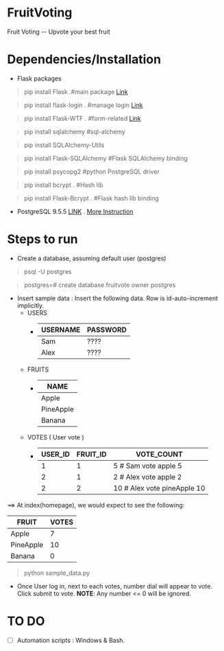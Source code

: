 # FruitVoting
Fruit Voting -- Upvote your best fruit

# Dependencies/Installation
* Flask packages
> pip install Flask .#main package [Link](http://flask.pocoo.org)

> pip install flask-login . #manage login [Link](https://flask-login.readthedocs.io/en/latest/#installation)

> pip install Flask-WTF . #form-related [Link](http://flask-wtf.readthedocs.io/en/stable/install.html)

> pip install sqlalchemy #sql-alchemy

> pip install SQLAlchemy-Utils

> pip install Flask-SQLAlchemy #Flask SQLAlchemy binding

> pip install psycopg2 #python PostgreSQL driver

> pip install bcrypt . #Hash lib

> pip install Flask-Bcrypt . #Flask hash lib binding

* PostgreSQL 9.5.5 [LINK](https://www.postgresql.org/download/) . [More Instruction](https://github.com/hoduc/rat_lipid_map/wiki/Rat-Lipid-Map-Wiki)


# Steps to run

* Create a database, assuming default user (postgres)

> psql -U postgres

> postgres=# create database fruitvote owner postgres

* Insert sample data : Insert the following data. Row is id-auto-increment implicitly.
  * USERS
    * USERNAME | PASSWORD
      -------- | --------
      Sam | ????
      Alex | ????
  * FRUITS
    * NAME |
      ---- |
      Apple |
      PineApple |
      Banana |
   * VOTES ( User vote )
     * USER_ID | FRUIT_ID | VOTE_COUNT
       ------- | -------- | ----------
       1 | 1 | 5 # Sam vote apple 5
       2 | 1 | 2 # Alex vote apple 2
       2 | 2 | 10 # Alex vote pineApple 10
       
 ==> At index(homepage), we would expect to see the following:
 
 FRUIT | VOTES
 ----- | -----
 Apple | 7
 PineApple | 10
 Banana | 0

> python sample_data.py
 
* Once User log in, next to each votes, number dial will appear to vote. Click submit to vote. **NOTE**: Any number <= 0 will be ignored.    



# TO DO
- [ ] Automation scripts : Windows & Bash.
